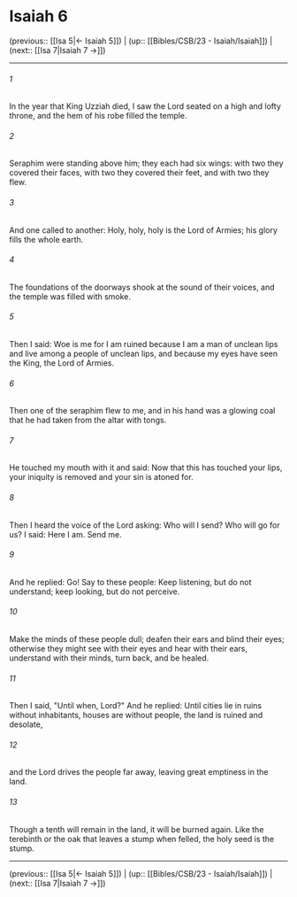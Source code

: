 # Isaiah 6

(previous:: [[Isa 5|← Isaiah 5]]) | (up:: [[Bibles/CSB/23 - Isaiah/Isaiah]]) | (next:: [[Isa 7|Isaiah 7 →]])

***


###### 1 
In the year that King Uzziah died, I saw the Lord seated on a high and lofty throne, and the hem of his robe filled the temple. 

###### 2 
Seraphim were standing above him; they each had six wings: with two they covered their faces, with two they covered their feet, and with two they flew. 

###### 3 
And one called to another: Holy, holy, holy is the Lord of Armies; his glory fills the whole earth. 

###### 4 
The foundations of the doorways shook at the sound of their voices, and the temple was filled with smoke. 

###### 5 
Then I said: Woe is me for I am ruined because I am a man of unclean lips and live among a people of unclean lips, and because my eyes have seen the King, the Lord of Armies. 

###### 6 
Then one of the seraphim flew to me, and in his hand was a glowing coal that he had taken from the altar with tongs. 

###### 7 
He touched my mouth with it and said: Now that this has touched your lips, your iniquity is removed and your sin is atoned for. 

###### 8 
Then I heard the voice of the Lord asking: Who will I send? Who will go for us? I said: Here I am. Send me. 

###### 9 
And he replied: Go! Say to these people: Keep listening, but do not understand; keep looking, but do not perceive. 

###### 10 
Make the minds of these people dull; deafen their ears and blind their eyes; otherwise they might see with their eyes and hear with their ears, understand with their minds, turn back, and be healed. 

###### 11 
Then I said, "Until when, Lord?" And he replied: Until cities lie in ruins without inhabitants, houses are without people, the land is ruined and desolate, 

###### 12 
and the Lord drives the people far away, leaving great emptiness in the land. 

###### 13 
Though a tenth will remain in the land, it will be burned again. Like the terebinth or the oak that leaves a stump when felled, the holy seed is the stump.

***

(previous:: [[Isa 5|← Isaiah 5]]) | (up:: [[Bibles/CSB/23 - Isaiah/Isaiah]]) | (next:: [[Isa 7|Isaiah 7 →]])
